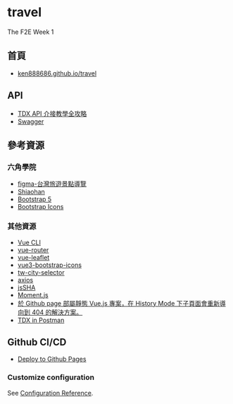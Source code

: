 # travel

The F2E Week 1

## 首頁

- [ken888686.github.io/travel](https://ken888686.github.io/travel)

## API

- [TDX API 介接教學全攻略](https://hackmd.io/1nMqecIOQ266nTv9PnjSQw)
- [Swagger](https://tdx.transportdata.tw/api-service/swagger)

## 參考資源

### 六角學院

- [figma-台灣旅遊景點導覽](https://www.figma.com/file/ySgovCb9c2d2AiIDO7mQx3)
- [Shiaohan](https://2021.thef2e.com/users/6296427084285739387)
- [Bootstrap 5](https://bootstrap5.hexschool.com/)
- [Bootstrap Icons](https://icons.getbootstrap.com/)

### 其他資源

- [Vue CLI](https://cli.vuejs.org/zh/)
- [vue-router](https://github.com/vuejs/vue-router)
- [vue-leaflet](https://github.com/vue-leaflet/vue-leaflet)
- [vue3-bootstrap-icons](https://github.com/dvuckovic/vue3-bootstrap-icons)
- [tw-city-selector](https://dennykuo.github.io/tw-city-selector/)
- [axios](https://github.com/axios/axios)
- [jsSHA](https://github.com/Caligatio/jsSHA)
- [Moment.js](https://github.com/moment/moment)
- [於 Github page 部屬靜態 Vue.js 專案，在 History Mode 下子頁面會重新導向到 404 的解決方案。](https://unzan.medium.com/139f55323164)
- [TDX in Postman](https://hsiangfeng.github.io/other/20210928/2005731696/)

## Github CI/CD

- [Deploy to Github Pages](https://github.com/marketplace/actions/deploy-to-github-pages)

### Customize configuration

See [Configuration Reference](https://cli.vuejs.org/config/).
